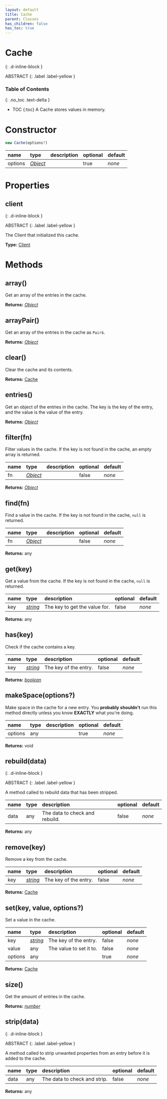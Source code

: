 ```yaml
---
layout: default
title: Cache
parent: Classes
has_children: false
has_toc: true
---
```


# Cache
{: .d-inline-block }

ABSTRACT
{: .label .label-yellow }

### Table of Contents
{: .no_toc .text-delta }

- TOC
{:toc}
A Cache stores values in memory.
# Constructor
```js
new Cache(options?)
```

| name | type | description | optional | default |
|:-----|:-----|:------------|:---------|:--------|
| options | *[Object](https://developer.mozilla.org/en-US/docs/Web/JavaScript/Reference/Global_Objects/Object)* |   | true | *none* |

# Properties
## client
{: .d-inline-block }

ABSTRACT
{: .label .label-yellow }

The Client that initialized this cache.

**Type:** [Client](/classes/Client)

# Methods
## array()
Get an array of the entries in the cache.

**Returns:** *[Object](https://developer.mozilla.org/en-US/docs/Web/JavaScript/Reference/Global_Objects/Object)*

## arrayPair()
Get an array of the entries in the cache as `Pair`s.

**Returns:** *[Object](https://developer.mozilla.org/en-US/docs/Web/JavaScript/Reference/Global_Objects/Object)*

## clear()
Clear the cache and its contents.

**Returns:** [Cache](/classes/Cache)

## entries()
Get an object of the entries in the cache. The
key is the key of the entry, and the value is
the value of the entry.

**Returns:** *[Object](https://developer.mozilla.org/en-US/docs/Web/JavaScript/Reference/Global_Objects/Object)*

## filter(fn)
Filter values in the cache. If the key is not found
in the cache, an empty array is returned.

| name | type | description | optional | default |
|:-----|:-----|:------------|:---------|:--------|
| fn | *[Object](https://developer.mozilla.org/en-US/docs/Web/JavaScript/Reference/Global_Objects/Object)* |   | false | *none* |

**Returns:** *[Object](https://developer.mozilla.org/en-US/docs/Web/JavaScript/Reference/Global_Objects/Object)*

## find(fn)
Find a value in the cache. If the key is not found
in the cache, `null` is returned.

| name | type | description | optional | default |
|:-----|:-----|:------------|:---------|:--------|
| fn | *[Object](https://developer.mozilla.org/en-US/docs/Web/JavaScript/Reference/Global_Objects/Object)* |   | false | *none* |

**Returns:** any

## get(key)
Get a value from the cache. If the key is not found
in the cache, `null` is returned.

| name | type | description | optional | default |
|:-----|:-----|:------------|:---------|:--------|
| key | *[string](https://developer.mozilla.org/en-US/docs/Web/JavaScript/Reference/Global_Objects/string)* | The key to get the value for. | false | *none* |

**Returns:** any

## has(key)
Check if the cache contains a key.

| name | type | description | optional | default |
|:-----|:-----|:------------|:---------|:--------|
| key | *[string](https://developer.mozilla.org/en-US/docs/Web/JavaScript/Reference/Global_Objects/string)* | The key of the entry. | false | *none* |

**Returns:** *[boolean](https://developer.mozilla.org/en-US/docs/Web/JavaScript/Reference/Global_Objects/boolean)*

## makeSpace(options?)
Make space in the cache for a new entry. You
**probably shouldn't** run this method directly
unless you know **EXACTLY** what you're doing.

| name | type | description | optional | default |
|:-----|:-----|:------------|:---------|:--------|
| options | any |   | true | *none* |

**Returns:** void

## rebuild(data)
{: .d-inline-block }

ABSTRACT
{: .label .label-yellow }

A method called to rebuild data that has been
stripped.

| name | type | description | optional | default |
|:-----|:-----|:------------|:---------|:--------|
| data | any | The data to check and rebuild. | false | *none* |

**Returns:** any

## remove(key)
Remove a key from the cache.

| name | type | description | optional | default |
|:-----|:-----|:------------|:---------|:--------|
| key | *[string](https://developer.mozilla.org/en-US/docs/Web/JavaScript/Reference/Global_Objects/string)* | The key of the entry. | false | *none* |

**Returns:** [Cache](/classes/Cache)

## set(key, value, options?)
Set a value in the cache.

| name | type | description | optional | default |
|:-----|:-----|:------------|:---------|:--------|
| key | *[string](https://developer.mozilla.org/en-US/docs/Web/JavaScript/Reference/Global_Objects/string)* | The key of the entry. | false | *none* |
| value | any | The value to set it to. | false | *none* |
| options | any |   | true | *none* |

**Returns:** [Cache](/classes/Cache)

## size()
Get the amount of entries in the cache.

**Returns:** *[number](https://developer.mozilla.org/en-US/docs/Web/JavaScript/Reference/Global_Objects/number)*

## strip(data)
{: .d-inline-block }

ABSTRACT
{: .label .label-yellow }

A method called to strip unwanted properties from an
entry before it is added to the cache.

| name | type | description | optional | default |
|:-----|:-----|:------------|:---------|:--------|
| data | any | The data to check and strip. | false | *none* |

**Returns:** any


